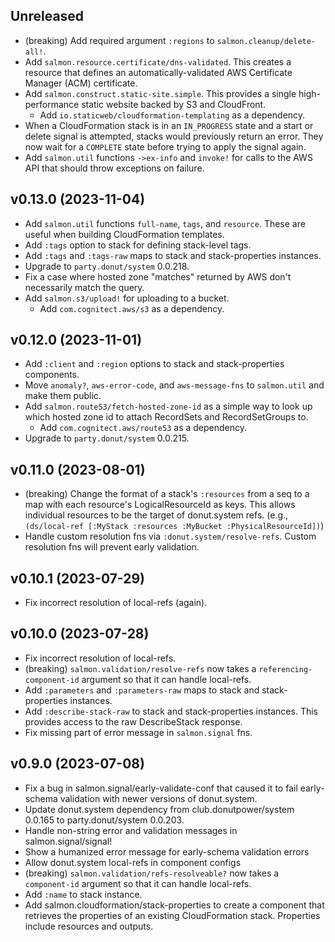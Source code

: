 ## Unreleased

- (breaking) Add required argument `:regions` to `salmon.cleanup/delete-all!`.
- Add `salmon.resource.certificate/dns-validated`. This creates a
  resource that defines an automatically-validated AWS Certificate Manager
  (ACM) certificate.
- Add `salmon.construct.static-site.simple`. This provides a single
  high-performance static website backed by S3 and CloudFront.
  - Add `io.staticweb/cloudformation-templating` as a dependency.
- When a CloudFormation stack is in an `IN_PROGRESS` state and a start or
  delete signal is attempted, stacks would previously return an error.
  They now wait for a `COMPLETE` state before trying to apply the signal again.
- Add `salmon.util` functions `->ex-info` and `invoke!` for calls to the
  AWS API that should throw exceptions on failure.

## v0.13.0 (2023-11-04)

- Add `salmon.util` functions `full-name`, `tags`, and `resource`.
  These are useful when building CloudFormation templates.
- Add `:tags` option to stack for defining stack-level tags.
- Add `:tags` and `:tags-raw` maps to stack and stack-properties
  instances.
- Upgrade to `party.donut/system` 0.0.218.
- Fix a case where hosted zone "matches" returned by AWS don't
  necessarily match the query.
- Add `salmon.s3/upload!` for uploading to a bucket.
  - Add `com.cognitect.aws/s3` as a dependency.

## v0.12.0 (2023-11-01)

- Add `:client` and `:region` options to stack and stack-properties
  components.
- Move `anomaly?`, `aws-error-code`, and `aws-message-fns` to `salmon.util`
  and make them public.
- Add `salmon.route53/fetch-hosted-zone-id` as a simple way to look up
  which hosted zone id to attach RecordSets and RecordSetGroups to.
  - Add `com.cognitect.aws/route53` as a dependency.
- Upgrade to `party.donut/system` 0.0.215.

## v0.11.0 (2023-08-01)

- (breaking) Change the format of a stack's `:resources` from a seq to a map with
  each resource's LogicalResourceId as keys. This allows individual resources to be
  the target of donut.system refs.
  (e.g., `(ds/local-ref [:MyStack :resources :MyBucket :PhysicalResourceId])`)
- Handle custom resolution fns via `:donut.system/resolve-refs`. Custom
  resolution fns will prevent early validation.

## v0.10.1 (2023-07-29)

- Fix incorrect resolution of local-refs (again).

## v0.10.0 (2023-07-28)

- Fix incorrect resolution of local-refs.
- (breaking) `salmon.validation/resolve-refs` now takes a 
  `referencing-component-id` argument so that it can handle local-refs. 
- Add `:parameters` and `:parameters-raw` maps to stack and stack-properties
  instances.
- Add `:describe-stack-raw` to stack and stack-properties instances. This provides
  access to the raw DescribeStack response.
- Fix missing part of error message in `salmon.signal` fns.

## v0.9.0 (2023-07-08)

- Fix a bug in salmon.signal/early-validate-conf that caused it to fail
  early-schema validation with newer versions of donut.system.
- Update donut.system dependency from club.donutpower/system 0.0.165
  to party.donut/system 0.0.203.
- Handle non-string error and validation messages in salmon.signal/signal!
- Show a humanized error message for early-schema validation errors
- Allow donut.system local-refs in component configs
- (breaking) `salmon.validation/refs-resolveable?` now takes a `component-id` argument so that it can handle local-refs. 
- Add `:name` to stack instance.
- Add salmon.cloudformation/stack-properties to create a component that
  retrieves the properties of an existing CloudFormation stack. Properties
  include resources and outputs.
